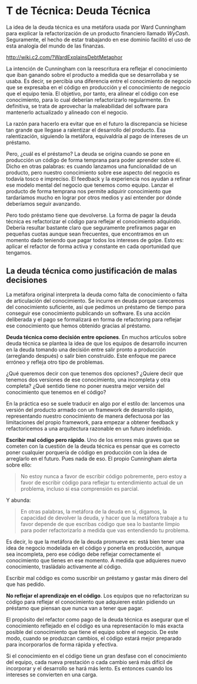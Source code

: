 # T de Técnica: Deuda Técnica

La idea de la deuda técnica es una metáfora usada por Ward Cunningham para explicar la refactorización de un producto financiero llamado _WyCash_. Seguramente, el hecho de estar trabajando en ese dominio facilitó el uso de esta analogía del mundo de las finanzas. 

http://wiki.c2.com/?WardExplainsDebtMetaphor

La intención de Cunningham con la reescritura era reflejar el conocimiento que iban ganando sobre el producto a medida que se desarrollaba y se usaba. Es decir, se percibía una diferencia entre el conocimiento de negocio que se expresaba en el código en producción y el conocimiento de negocio que el equipo tenía. El objetivo, por tanto, era alinear el código con ese conocimiento, para lo cual deberían refactorizarlo regularmente. En definitiva, se trata de aprovechar la maleabilidad del software para mantenerlo actualizado y alineado con el negocio.

La razón para hacerlo era evitar que en el futuro la discrepancia se hiciese tan grande que llegase a ralentizar el desarrollo del producto. Esa ralentización, siguiendo la metáfora, equivaldría al pago de intereses de un préstamo.

Pero, ¿cuál es el préstamo? La deuda se origina cuando se pone en producción un código de forma temprana para poder aprender sobre él. Dicho en otras palabras: es cuando lanzamos una funcionalidad de un producto, pero nuestro conocimiento sobre ese aspecto del negocio es todavía tosco e impreciso. El feedback y la experiencia nos ayudan a refinar ese modelo mental del negocio que tenemos como equipo. Lanzar el producto de forma temprana nos permite adquirir conocimiento que tardaríamos mucho en lograr por otros medios y así entender por dónde deberíamos seguir avanzando.

Pero todo préstamo tiene que devolverse. La forma de pagar la deuda técnica es refactorizar el código para reflejar el conocimiento adquirido. Debería resultar bastante claro que seguramente prefiramos pagar en pequeñas cuotas aunque sean frecuentes, que encontramos en un momento dado teniendo que pagar todos los intereses de golpe. Esto es: aplicar el refactor de forma activa y constante en cada oportunidad que tengamos.

## La deuda técnica como justificación de malas decisiones

La metáfora original interpreta la deuda como falta de conocimiento o falta de articulación del conocimiento. Se incurre en deuda porque carecemos del conocimiento suficiente, así que pedimos un préstamo de tiempo para conseguir ese conocimiento publicando un software. Es una acción deliberada y el pago se formalizará en forma de refactoring para reflejar ese conocimiento que hemos obtenido gracias al préstamo.

**Deuda técnica como decisión entre opciones**. En muchos artículos sobre deuda técnica se plantea la idea de que los equipos de desarrollo incurren en la deuda tomando una decisión entre salir pronto a producción (arreglando después) o salir bien construído. Este enfoque me parece erróneo y refleja otro tipo de problemas.

¿Qué queremos decir con que tenemos dos opciones? ¿Quiere decir que tenemos dos versiones de ese conocimiento, una incompleta y otra completa? ¿Qué sentido tiene no poner nuestra mejor versión del conocimiento que tenemos en el código?

En la práctica eso se suele traducir en algo por el estilo de: lancemos una versión del producto armado con un framework de desarrollo rápido, representando nuestro conocimiento de manera defectuosa por las limitaciones del propio framework, para empezar a obtener feedback y refactoricemos a una arquitectura razonable en un futuro indefinido.

**Escribir mal código pero rápido**. Uno de los errores más graves que se cometen con la cuestión de la deuda técnica es pensar que es correcto poner cualquier porquería de código en producción con la idea de arreglarlo en el futuro. Pues nada de eso. El propio Cunningham alerta sobre ello:

> No estoy nunca a favor de escribir código pobremente, pero estoy a favor de escribir código para reflejar tu entendimiento actual de un problema, incluso si esa comprensión es parcial. 

Y abunda:

> En otras palabras, la metáfora de la deuda en sí, digamos, la capacidad de devolver la deuda, y hacer que la metáfora trabaje a tu favor depende de que escribas código que sea lo bastante limpio para poder refactorizarlo a medida que vas entendiendo tu problema.

Es decir, lo que la metáfora de la deuda promueve es: está bien tener una idea de negocio modelada en el código y ponerla en producción, aunque sea incompleta, pero ese código debe reflejar correctamente el conocimiento que tienes en ese momento. A medida que adquieres nuevo conocimiento, trasládalo activamente al código.

Escribir mal código es como suscribir un préstamo y gastar más dinero del que has pedido.

**No reflejar el aprendizaje en el código**. Los equipos que no refactorizan su código para reflejar el conocimiento que adquieren están pidiendo un préstamo que piensan que nunca van a tener que pagar.

El propósito del refactor como pago de la deuda técnica es asegurar que el conocimiento reflejado en el código es una representación lo más exacta posible del conocimiento que tiene el equipo sobre el negocio. De este modo, cuando se produzcan cambios, el código estará mejor preparado para incorporarlos de forma rápida y efectiva.

Si el conocimiento en el código tiene un gran desfase con el conocimiento del equipo, cada nueva prestación o cada cambio será más difícil de incorporar y el desarrollo se hará más lento. Es entonces cuando los intereses se convierten en una carga.



